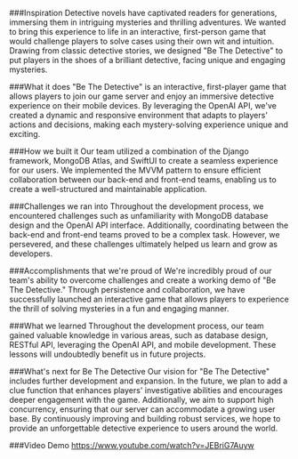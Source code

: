 ###Inspiration
Detective novels have captivated readers for generations, immersing them in intriguing mysteries and thrilling adventures. We wanted to bring this experience to life in an interactive, first-person game that would challenge players to solve cases using their own wit and intuition. Drawing from classic detective stories, we designed "Be The Detective" to put players in the shoes of a brilliant detective, facing unique and engaging mysteries.

###What it does
"Be The Detective" is an interactive, first-player game that allows players to join our game server and enjoy an immersive detective experience on their mobile devices. By leveraging the OpenAI API, we've created a dynamic and responsive environment that adapts to players' actions and decisions, making each mystery-solving experience unique and exciting.

###How we built it
Our team utilized a combination of the Django framework, MongoDB Atlas, and SwiftUI to create a seamless experience for our users. We implemented the MVVM pattern to ensure efficient collaboration between our back-end and front-end teams, enabling us to create a well-structured and maintainable application.

###Challenges we ran into
Throughout the development process, we encountered challenges such as unfamiliarity with MongoDB database design and the OpenAI API interface. Additionally, coordinating between the back-end and front-end teams proved to be a complex task. However, we persevered, and these challenges ultimately helped us learn and grow as developers.

###Accomplishments that we're proud of
We're incredibly proud of our team's ability to overcome challenges and create a working demo of "Be The Detective." Through persistence and collaboration, we have successfully launched an interactive game that allows players to experience the thrill of solving mysteries in a fun and engaging manner.

###What we learned
Throughout the development process, our team gained valuable knowledge in various areas, such as database design, RESTful API, leveraging the OpenAI API, and mobile development. These lessons will undoubtedly benefit us in future projects.

###What's next for Be The Detective
Our vision for "Be The Detective" includes further development and expansion. In the future, we plan to add a clue function that enhances players' investigative abilities and encourages deeper engagement with the game. Additionally, we aim to support high concurrency, ensuring that our server can accommodate a growing user base. By continuously improving and building robust services, we hope to provide an unforgettable detective experience to users around the world.

###Video Demo
https://www.youtube.com/watch?v=JEBriG7Auyw
